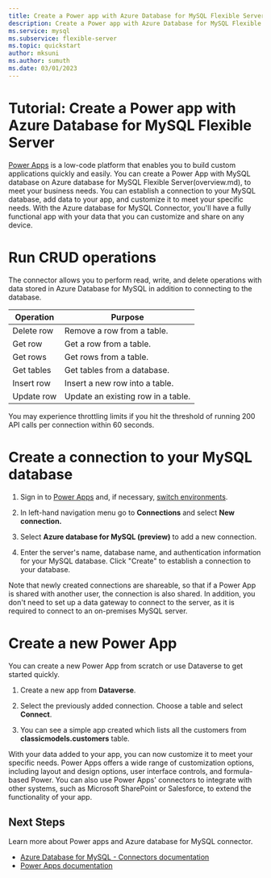 ```yaml
---
title: Create a Power app with Azure Database for MySQL Flexible Server
description: Create a Power app with Azure Database for MySQL Flexible Server
ms.service: mysql
ms.subservice: flexible-server
ms.topic: quickstart
author: mksuni
ms.author: sumuth 
ms.date: 03/01/2023
---
```


# Tutorial: Create a Power app with Azure Database for MySQL Flexible Server

[Power Apps](/power-apps/) is a low-code platform that enables you to build custom applications quickly and easily. You can create a Power App with MySQL database on Azure database for MySQL Flexible Server(overview.md), to meet your business needs. You can establish a connection to your MySQL database, add data to your app, and customize it to meet your specific needs. With the Azure database for MySQL Connector, you'll have a fully functional app with your data that you can customize and share on any device.

# Run CRUD operations

The connector allows you to perform read, write, and delete operations with data stored in Azure Database for MySQL in addition to connecting to the database.

| **Operation** | **Purpose** |
| --- | --- |
| Delete row | Remove a row from a table. |
| Get row | Get a row from a table. |
| Get rows | Get rows from a table. |
| Get tables | Get tables from a database. |
| Insert row | Insert a new row into a table. |
| Update row | Update an existing row in a table. |

You may experience throttling limits if you hit the threshold of running 200 API calls per connection within 60 seconds.

# Create a connection to your MySQL database

1. Sign in to [Power Apps](https://make.powerapps.com/) and, if necessary, [switch environments](https://learn.microsoft.com/en-us/power-apps/maker/canvas-apps/intro-maker-portal#choose-an-environment).
2. In left-hand navigation menu go to **Connections** and select **New connection.**
3. Select **Azure database for MySQL (preview)** to add a new connection.

4. Enter the server's name, database name, and authentication information for your MySQL database. Click "Create" to establish a connection to your database.

Note that newly created connections are shareable, so that if a Power App is shared with another user, the connection is also shared. In addition, you don't need to set up a data gateway to connect to the server, as it is required to connect to an on-premises MySQL server.

# Create a new Power App

You can create a new Power App from scratch or use Dataverse to get started quickly.

1. Create a new app from **Dataverse**.

2. Select the previously added connection. Choose a table and select **Connect**. 

3. You can see a simple app created which lists all the customers from **classicmodels.customers** table.


With your data added to your app, you can now customize it to meet your specific needs. Power Apps offers a wide range of customization options, including layout and design options, user interface controls, and formula-based Power. You can also use Power Apps' connectors to integrate with other systems, such as Microsoft SharePoint or Salesforce, to extend the functionality of your app.

## Next Steps

Learn more about Power apps and Azure database for MySQL connector. 
- [Azure Database for MySQL - Connectors documentation](https://learn.microsoft.com/connectors/azuremysql/)
- [Power Apps documentation](https://learn.microsoft.com/en-us/power-apps/)

